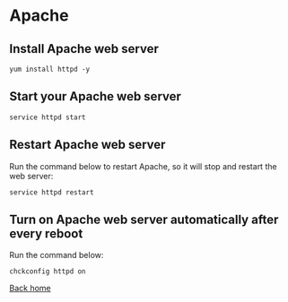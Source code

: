 # Apache

## Install Apache web server

```shell
yum install httpd -y
```

## Start your Apache web server

```shell
service httpd start
```

## Restart Apache web server

Run the command below to restart Apache, so it will stop and restart the web server:

```shell
service httpd restart
```

## Turn on Apache web server automatically after every reboot

Run the command below:

```shell
chckconfig httpd on
```

[Back home](./README.md)
